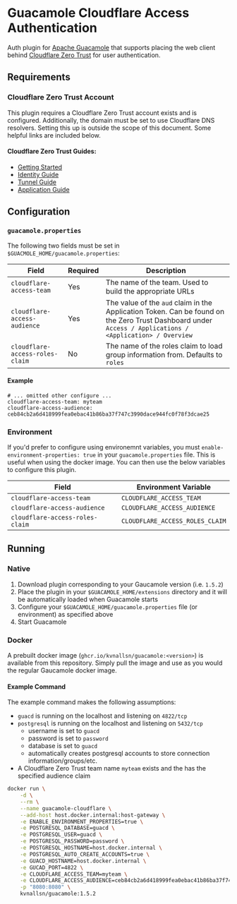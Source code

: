 # Guacamole Cloudflare Access Authentication
Auth plugin for [Apache Guacamole](https://guacamole.apache.org/) that supports placing the web client behind [Cloudflare Zero Trust](https://developers.cloudflare.com/cloudflare-one/) for user authentication.

## Requirements

###  Cloudflare Zero Trust Account
This plugin requires a Cloudflare Zero Trust account exists and is configured.  Additionally, the domain must be set to use Cloudflare DNS resolvers.  Setting this up is outside the scope of this document.  Some helpful links are included below.

#### Cloudflare Zero Trust Guides:
- [Getting Started](https://developers.cloudflare.com/cloudflare-one/setup/)
- [Identity Guide](https://developers.cloudflare.com/cloudflare-one/identity/)
- [Tunnel Guide](https://developers.cloudflare.com/cloudflare-one/connections/connect-networks/)
- [Application Guide](https://developers.cloudflare.com/cloudflare-one/applications/configure-apps/)

## Configuration

### `guacamole.properties`

The following two fields must be set in `$GUACMOLE_HOME/guacamole.properties`:

| Field                           | Required | Description                                               |
| ------------------------------- | -------- | --------------------------------------------------------- |
| `cloudflare-access-team`        | Yes      | The name of the team.  Used to build the appropriate URLs |
| `cloudflare-access-audience`    | Yes      | The value of the `aud` claim in the Application Token.  Can be found on the Zero Trust Dashboard under `Access / Applications / <Application> / Overview` |
| `cloudflare-access-roles-claim` | No       | The name of the roles claim to load group information from.  Defaults to `roles` |

#### Example 
```
# ... omitted other configure ...
cloudflare-access-team: myteam
cloudflare-access-audience: ceb84cb2a6d418999fea0ebac41b86ba37f747c3990dace944fc0f78f3dcae25
```

### Environment
If you'd prefer to configure using environemnt variables, you must `enable-environment-properties: true` in your `guacamole.properties` file. This is useful when using the docker image. You can then use the below variables to configure this plugin.

| Field                           | Environment Variable            |
| ------------------------------- | ------------------------------- |
| `cloudflare-access-team`        | `CLOUDFLARE_ACCESS_TEAM`        |
| `cloudflare-access-audience`    | `CLOUDFLARE_ACCESS_AUDIENCE`    |
| `cloudflare-access-roles-claim` | `CLOUDFLARE_ACCESS_ROLES_CLAIM` |

## Running

### Native
1. Download plugin corresponding to your Gaucamole version (i.e. `1.5.2`)
2. Place the plugin in your `$GUACAMOLE_HOME/extensions` directory and it will be automatically loaded when Guacamole starts
3. Configure your `$GUACAMOLE_HOME/guacamole.properties` file (or environment) as specified above
4. Start Guacamole

### Docker
A prebuilt docker image (`ghcr.io/kvnallsn/guacamole:<version>`) is available from this repository.  Simply pull the image and use as you would the regular Gaucamole docker image.

#### Example Command 

The example command makes the following assumptions:
- `guacd` is running on the localhost and listening on `4822/tcp`
- `postgresql` is running on the localhost and listening on `5432/tcp`
    - username is set to `guacd`
    - password is set to `password`
    - database is set to `guacd`
    - automatically creates postgresql accounts to store connection information/groups/etc.
- A Cloudflare Zero Trust team name `myteam` exists and the has the specified audience claim

```bash
docker run \
    -d \
    --rm \
    --name guacamole-cloudflare \
    --add-host host.docker.internal:host-gateway \
    -e ENABLE_ENVIRONMENT_PROPERTIES=true \
    -e POSTGRESQL_DATABASE=guacd \
    -e POSTGRESQL_USER=guacd \
    -e POSTGRESQL_PASSWORD=password \
    -e POSTGRESQL_HOSTNAME=host.docker.internal \
    -e POSTGRESQL_AUTO_CREATE_ACCOUNTS=true \
    -e GUACD_HOSTNAME=host.docker.internal \
    -e GUCAD_PORT=4822 \
    -e CLOUDFLARE_ACCESS_TEAM=myteam \
    -e CLOUDFLARE_ACCESS_AUDIENCE=ceb84cb2a6d418999fea0ebac41b86ba37f747c3990dace944fc0f78f3dcae25 \
    -p "8080:8080" \
    kvnallsn/guacamole:1.5.2
```
